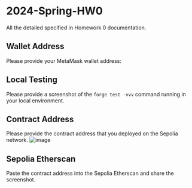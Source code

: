 # 2024-Spring-HW0

All the detailed specified in Homework 0 documentation.

## Wallet Address
Please provide your MetaMask wallet address:

## Local Testing
Please provide a screenshot of the `forge test -vvv` command running in your local environment.

## Contract Address
Please provide the contract address that you deployed on the Sepolia network.
![image](https://github.com/charlie891026/2024-Spring-HW0/assets/113324433/ce60b448-ddd4-464d-8dbc-f0fd90bb533e)

## Sepolia Etherscan
Paste the contract address into the Sepolia Etherscan and share the screenshot.
